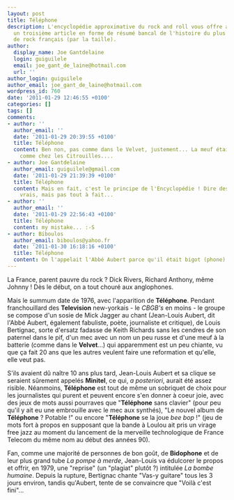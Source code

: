 ```yaml
---
layout: post
title: Téléphone
description: L'encyclopédie approximative du rock and roll vous offre aujourd'hui
  un troisième article en forme de résumé bancal de l'histoire du plus grand groupe
  de rock français (par la taille).
author:
  display_name: Joe Gantdelaine
  login: guiguilele
  email: joe_gant_de_laine@hotmail.com
  url: ''
author_login: guiguilele
author_email: joe_gant_de_laine@hotmail.com
wordpress_id: 760
date: '2011-01-29 12:46:55 +0100'
categories: []
tags: []
comments:
- author: ''
  author_email: ''
  date: '2011-01-29 20:39:55 +0100'
  title: Téléphone
  content: Ben non, pas comme dans le Velvet, justement... La meuf était à la basse,
    comme chez les Citrouilles....
- author: Joe Gantdelaine
  author_email: guiguilele@gmail.com
  date: '2011-01-29 21:39:39 +0100'
  title: Téléphone
  content: Mais en fait, c'est le principe de l'Encyclopédie ! Dire des trucs presque
    vrais, mais pas tout à fait...
- author: ''
  author_email: ''
  date: '2011-01-29 22:56:43 +0100'
  title: Téléphone
  content: my mistake... :-S
- author: Biboulos
  author_email: biboulos@yahoo.fr
  date: '2011-01-30 16:18:16 +0100'
  title: Téléphone
  content: On l'appelait l'Abbé Aubert parce qu'il était bigot (phone) ?
---
```

La France, parent pauvre du rock ? Dick Rivers, Richard Anthony, même Johnny ! Dès le début, on a tout chouré aux anglophones.

Mais le summum date de 1976, avec l'apparition de __Téléphone__. Pendant franchouillard des __Television__ new-yorkais - le *CBGB's* en moins - le groupe se compose d'un sosie de Mick Jagger au chant (Jean-Louis Aubert, dit l'Abbé Aubert, également fabuliste, poète, journaliste et critique), de Louis Bertignac, sorte d'ersatz fadasse de Keith Richards sans les cendres de son paternel dans le pif, d'un mec avec un nom un peu russe et d'une meuf à la batterie (comme dans le __Velvet__...) qui apparemment est un peu chiante, vu que ça fait 20 ans que les autres veulent faire une reformation et qu'elle, elle veut pas.

S'ils avaient dû naître 10 ans plus tard, Jean-Louis Aubert et sa clique se seraient sûrement appelés __Minitel__, ce qui, *a posteriori*, aurait été assez risible. Néanmoins, __Téléphone__ est tout de même un sobriquet de choix pour les journalistes qui purent et peuvent encore s'en donner à coeur joie, avec des jeux de mots aussi pourraves que "__Téléphone__
 sans clavier" (pour peu qu'il y ait eu une embrouille avec le mec aux synthés), "Le nouvel album de __Téléphone__ ? Potable !" ou encore "__Téléphone__ se la joue *bee bop* !" (jeu de mots fort à propos en supposant que la bande à Loulou ait pris un virage free jazz au moment du lancement de la merveille technologique de France Telecom du même nom au début des années 90).

Fan, comme une majorité de personnes de bon goût, de __Bidophone__ et de leur plus grand tube *La pompe à merde*, Jean-Louis va édulcorer le propos et offrir, en 1979, une "reprise" (un "plagiat" plutôt ?) intitulée *La bombe humaine*. Depuis la rupture, Bertignac chante "Vas-y guitare" tous les 3 jours environ, tandis qu'Aubert, tente de se convaincre que "Voilà c'est fini"...
